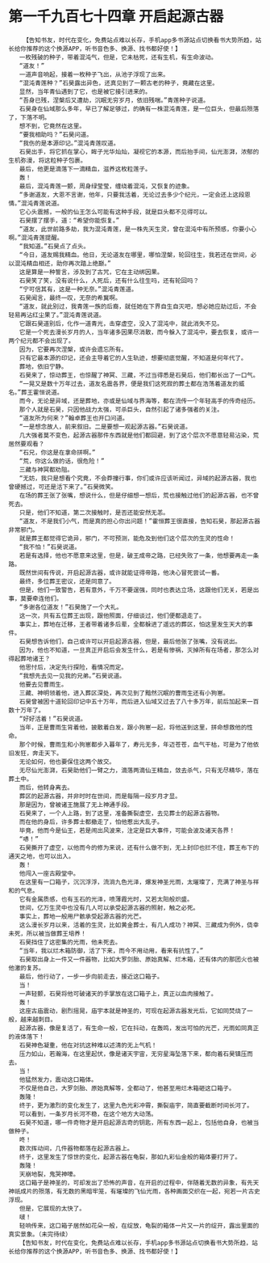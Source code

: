 # 第一千九百七十四章 开启起源古器
        【告知书友，时代在变化，免费站点难以长存，手机app多书源站点切换看书大势所趋，站长给你推荐的这个换源APP，听书音色多、换源、找书都好使！】
       一枚残破的种子，带着混沌气，但是，它未枯死，还有生机，有生命波动。
       “道友！”
       一道声音响起，接着一枚种子飞出，从池子浮现了出来。
       “混沌青莲种？”石昊露出异色，还真见到了一颗古老的种子，竟藏在这里。
       显然，当年青仙遇到了它，也是被它接引进来的。
       “吾身已残，涅槃后又遭劫，沉眠无穷岁月，依旧残喘。”青莲种子说道。
       石昊身在仙域那么多年，早已了解足够过，的确有一株混沌青莲，是一位巨头，但最后殒落了，下落不明。
       想不到，它竟然在这里。
       “要我相助吗？”石昊问道。
       “我伤的是本源印记。”混沌青莲叹道。
       石昊出手，将它抓在掌心，眸子光华灿灿，凝视它的本源，而后抬手间，仙光澎湃，浓郁的生机弥漫，将这粒种子包裹。
       最后，他更是滴落下一滴精血，滋养这枚粒莲子。
       轰！
       最后，混沌青莲一颤，周身绿莹莹，缠绕着混沌，又恢复的迹象。
       “多谢道友，大恩不言谢，他年，只要我活着，无论过去多少个纪元，一定会还上这段恩情。”混沌青莲说道。
       它心头震撼，一般的仙王怎么可能有这种手段，就是巨头都不见得可以。
       石昊摆了摆手，道：“希望你能恢复。”
       “道友，此世前路多劫，我为混沌青莲，是一株先天生灵，曾在混沌中有所预感，你要小心啊。”混沌青莲提醒。
       “我知道。”石昊点了点头。
       “今日，道友赐我精血。他日，无论道友在哪里，哪怕涅槃，轮回往生，我若还在世间，必以混沌精血相还，助你再次踏上绝巅。”
       这是算是一种誓言，涉及到了古咒，它在主动绑因果。
       石昊笑了笑，没有说什么，人死后，还有什么往生吗，还有轮回吗？
       “宁可信其有，这是一种无奈。”混沌青莲道。
       石昊闻言，最终一叹，无奈的希冀啊。
       “道友，就此别过，我青莲一族的后裔，就任她在下界自生自灭吧，想必她应劫过后，不会轻易再沾红尘果了。”混沌青莲说道。
       它跟石昊道别后，化作一道青光，击穿虚空，没入了混沌中，就此消失不见。
       它是一个死去漫长岁月的人，当年诸多因果尽消散，而今躲入了混沌中，要去恢复，或许一两个纪元都不会出现了。
       因为，它要再次涅槃，或许会遗忘所有。
       只有它最本源的印记，还会主导着它的人生轨迹，想要彻底觉醒，不知道是何年代了。
       葬地，依旧宁静。
       石昊来了，惊动葬王，也惊醒了神冥、三藏，不过当得悉是石昊后，他们都长出了一口气。
       “一晃又是数十万年过去，道友名震各界，便是我们这死寂的葬土都在浩荡着道友的威名。”葬王霍恒说道。
       而今，无论是异域，还是葬地，亦或是仙域与界海等，都在流传一个年轻高手的传奇经历。
       那个人就是石昊，只因他战力太强，可杀巨头，自然引起了诸多强者的关注。
       “道友所为何来？”翰卓葬王也开口问道。
       “一是想念故人，前来叙旧。二是要想一观起源古器。”石昊说道。
       几大强者莫不变色，起源古器那件东西就是他们都回避，到了这个层次不愿意轻易沾染，荒居然要观看？
       “石兄，你这是在拿命拼啊。”
       “荒，你这么做的话，很危险！”
       三藏与神冥都劝阻。
       “无妨，我只是想看个究竟，不会莽撞行事，你们或许应该听闻过，异域的起源古器，我也曾硬撼过，可还是活下来了。”石昊微笑。
       在场的葬王张了张嘴，想说什么，但是仔细想一想后，荒也接触过他们的起源古器，也不曾死去。
       只是，他们不知道，第二次接触时，是否还能安然无恙。
       “道友，不是我们小气，而是真的担心你出问题！”霍恒葬王很直接，告知石昊，那起源古器非常邪门。
       就是葬王都觉得它诡异，邪门，不可预测，能危及到他们这个层次的生灵的性命！
       “我不怕！”石昊说道。
       若是有选择，他也不愿意来这里，但是，破王成帝之路，已经失败了一条，他想要再走一条路。
       既然世间有传说，开启起源古器，或许就能证得帝路，他决心冒死尝试一番。
       最终，多位葬王密议，还是同意了。
       但是，他们一致警告，若有意外，千万不要逞强，同时也表达立场，这跟他们无关，若是出事，莫要牵连他们。
       “多谢各位道友！”石昊施了一个大礼。
       这一次，共有五位葬王出现，跟他照面，仔细谈过，他们便都退走了。
       事实上，葬地在迁移，王者带着诸多后辈，全都躲进了遥远的葬区，怕这里发生天大的事件。
       石昊想告诉他们，自己或许可以开启起源古器，但是，最后他张了张嘴，没有说出。
       因为，他也不知道，一旦真正开启后会发生什么，若是有惨祸，灭掉所有在场者，那怎么对得起葬地诸王？
       他思忖后，决定先行探险，看情况而定。
       “我想先去见一见我的兄弟。”石昊说道。
       他要去见曹雨生。
       三藏、神明领着他，进入葬区深处，再次见到了黯然沉眠的曹雨生还有小狗崽。
       石昊曾被困十道轮回印记中五十万年，而后进入仙域又过去了八十多万年，前后加起来一百数十万年了。
       “好好活着！”石昊说道。
       当年，正是曹雨生背着他，披散着白发，跟小狗崽一起，将他送到这里，拼命想救他的性命。
       那个时候，曹雨生和小狗崽都步入暮年了，寿元无多，年迈苍苍，血气干枯，可是为了他依旧发狂，奔走天下。
       无论如何，他也要保住这两个故交。
       无尽仙光澎湃，石昊助他们一臂之力，滴落两滴仙王精血，敛去杀气，只有无尽精华，落在葬土中。
       而后，他转身离去。
       葬区的起源古器，并非时时在世间，而是每隔一段岁月才显。
       那是因为，曾被诸王施展了无上神通手段。
       石昊来了，一个人上路，到了这里，准备撕裂虚空，去见葬士的起源古器物。
       而在他的身后，许多葬士都撤走了，怕他惹出大乱子。
       毕竟，他而今是仙王，若是闹出风波来，注定是巨大事件，可能会波及诸天各界！
       “哧！”
       石昊撕开了虚空，以他而今的修为来说，还有什么做不到，无上封印也拦不住，葬王布下的通天之地，也可以出入。
       轰！
       他闯入一座古殿堂中。
       在这里有一口箱子，沉沉浮浮，流淌九色光泽，爆发神圣光雨，太璀璨了，充满了神圣与祥和的气息。
       它有金属质感，也有玉石的光泽，喷薄霞光时，又若太阳般炽盛。
       世间，亿万生灵中也没有几人可以承受起源古器的照射，触之必死。
       事实上，葬地一般用尸骸承受起源古器的光芒。
       这么漫长岁月以来，活着的生灵，比如黄金葬士，有几人成功？神冥、三藏成为例外，侥幸未死，所以被当做葬王培养！
       石昊挡住了这密集的光雨，他未死去。
       “当年，我以烂木箱防御，活了下来，而今不用动用，看来有抗性了。”
       石昊取出身上一件又一件器物，比如大罗剑胎、原始真解、烂木箱，还有体内的那团火也被他激的复苏。
       最后，他行动了，一步一步向前走去，接近这口箱子。
       当！
       一声轻颤，石昊将他可破诸天的手掌放在这口箱子上，真正以血肉接触了。
       轰！
       这座古庙震动，剧烈摇晃，庙宇本就是神圣的，可现在起源古器发光后，它如同焚烧了一般，越来越刺目。
       起源古器，像是复活了，有生命一般，它在抖动，在轰鸣，发出可怕的光芒，光雨如同真正的液体落下！
       石昊神色凝重，他在对抗这种难以述清的无上气机！
       压力如山，若瀚海，在这里起伏，像是诸天宇宙，无穷星海坠落下来，都向着石昊镇压而去。
       当！
       他猛然发力，震动这口箱体。
       不仅是他自己，大罗剑胎、原始真解等，全都动了，他甚至用烂木箱砸这口箱子。
       轰隆！
       终于，更为激烈的变化发生了，这里九色光彩冲霄，撕裂庙宇，简直要截断时间长河了。
       可以看到，一条岁月长河不稳，在这个地方大动荡。
       石昊不知道，哪一件奇物才是开启起源古奇的钥匙，所有东西一起上，包括他自身，也被当做种子。
       咚！
       数次挥动间，几件器物都落在起源古器上。
       终于，这里发生了惊世的变化，起源古器在龟裂，那如九彩仙金般的箱体要打开了。
       轰隆！
       天崩地裂，鬼哭神嚎。
       这口箱子是神圣的，可却发出了恐怖的声音，在开启的过程中，伴随着无数的异象，有先天神祇成片的殒落，有无数的黑暗牢笼，有璀璨的飞仙光雨，各种画面交织在一起，宛若一片古史浮现。
       但是，它展现的太快了。
       啵！
       轻响传来，这口箱子居然如花朵一般，在绽放，龟裂的箱体一片又一片的绽开，露出里面的真实景象。（未完待续）
       【告知书友，时代在变化，免费站点难以长存，手机app多书源站点切换看书大势所趋，站长给你推荐的这个换源APP，听书音色多、换源、找书都好使！】